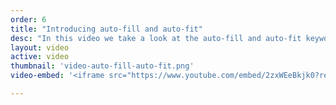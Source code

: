 ```yaml
---
order: 6
title: "Introducing auto-fill and auto-fit"
desc: "In this video we take a look at the auto-fill and auto-fit keywords. Using these in repeat notation means we can create grids that fill the available container with as many tracks as possible."
layout: video
active: video
thumbnail: 'video-auto-fill-auto-fit.png'
video-embed: '<iframe src="https://www.youtube.com/embed/2zxWEeBkjk0?rel=0&amp;showinfo=0" frameborder="0" allowfullscreen></iframe>'

---
```

